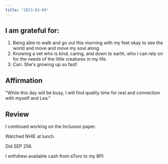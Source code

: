 ```yaml
---
title: "2023-03-09"
---
```

## I am grateful for:
1. Being able to walk and go out this morning with my feet okay to see the world and move and move my soul along.
2. Knowing a vet who is kind, caring, and down to earth, who I can rely on for the needs of the little creatures in my life.
3. Cari. She's growing up so fast!

## Affirmation

"While this day will be busy, I will find quality time for rest and connection with myself and Lea."

## Review

I continued working on the Inclusion paper.

Watched NHIE at lunch.

Did SEP 256.

I withdrew available cash from eToro to my BPI.
